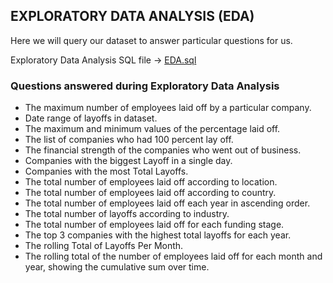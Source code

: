 ## EXPLORATORY DATA ANALYSIS (EDA)

Here we will query our dataset to answer particular questions for us.  

Exploratory Data Analysis SQL file -> [EDA.sql](https://github.com/tamunoWoks/Tech_Jobs_Layoff_Trends--SQL_CaseStudy/blob/main/Exploratory_data_analysis.sql)  

### Questions answered during Exploratory Data Analysis
- The maximum number of employees laid off by a particular company.
- Date range of layoffs in dataset.
- The maximum and minimum values of the percentage laid off.
- The list of companies who had 100 percent lay off.
- The financial strength of the companies who went out of business.
- Companies with the biggest Layoff in a single day.
- Companies with the most Total Layoffs.
- The total number of employees laid off according to location.
- The total number of employees laid off according to country.
- The total number of employees laid off each year in ascending order.
- The total number of layoffs according to industry.
- The total number of employees laid off for each funding stage.
- The top 3 companies with the highest total layoffs for each year.
- The rolling Total of Layoffs Per Month.
- The rolling total of the number of employees laid off for each month and year, showing the cumulative sum over time.
